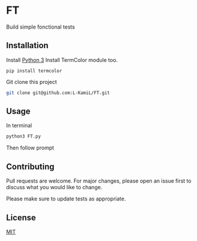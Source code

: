 # FT
Build simple fonctional tests 

## Installation
Install [Python 3](https://www.python.org/downloads/release/python-360/)
Install TermColor module too.
```
pip install termcolor
```

Git clone this project
```bash
git clone git@github.com:L-KamiL/FT.git
```

## Usage
In terminal
```bash
python3 FT.py
```
Then follow prompt

## Contributing
Pull requests are welcome. For major changes, please open an issue first to discuss what you would like to change.

Please make sure to update tests as appropriate.

## License
[MIT](https://choosealicense.com/licenses/mit/)